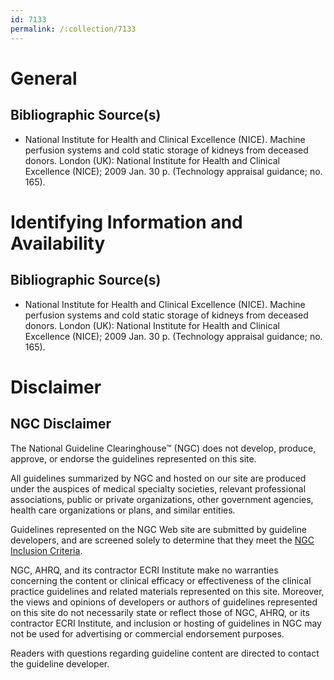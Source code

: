 ```yaml
---
id: 7133
permalink: /:collection/7133
---
```


# General

## Bibliographic Source(s)

- National Institute for Health and Clinical Excellence (NICE). Machine perfusion systems and cold static storage of kidneys from deceased donors. London (UK): National Institute for Health and Clinical Excellence (NICE); 2009 Jan. 30 p. (Technology appraisal guidance; no. 165).

# Identifying Information and Availability

## Bibliographic Source(s)

- National Institute for Health and Clinical Excellence (NICE). Machine perfusion systems and cold static storage of kidneys from deceased donors. London (UK): National Institute for Health and Clinical Excellence (NICE); 2009 Jan. 30 p. (Technology appraisal guidance; no. 165).

# Disclaimer

## NGC Disclaimer

The National Guideline Clearinghouse™ (NGC) does not develop, produce, approve, or endorse the guidelines represented on this site.

All guidelines summarized by NGC and hosted on our site are produced under the auspices of medical specialty societies, relevant professional associations, public or private organizations, other government agencies, health care organizations or plans, and similar entities.

Guidelines represented on the NGC Web site are submitted by guideline developers, and are screened solely to determine that they meet the [NGC Inclusion Criteria](/help-and-about/summaries/inclusion-criteria).

NGC, AHRQ, and its contractor ECRI Institute make no warranties concerning the content or clinical efficacy or effectiveness of the clinical practice guidelines and related materials represented on this site. Moreover, the views and opinions of developers or authors of guidelines represented on this site do not necessarily state or reflect those of NGC, AHRQ, or its contractor ECRI Institute, and inclusion or hosting of guidelines in NGC may not be used for advertising or commercial endorsement purposes.

Readers with questions regarding guideline content are directed to contact the guideline developer.

